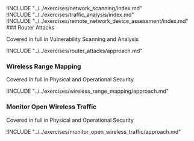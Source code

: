 
<div class="boxtext">
!INCLUDE "../../exercises/network_scanning/index.md"
</div>

<div class="boxtext">
!INCLUDE "../../exercises/traffic_analysis/index.md"
</div>

<div class="boxtext">
!INCLUDE "../../exercises/remote_network_device_assessment/index.md"
</div>

<div class="boxtext">
### Router Attacks

Covered in full in  Vulnerability Scanning and Analysis

!INCLUDE "../../exercises/router_attacks/approach.md"
</div>

<div class="boxtext">

### Wireless Range Mapping

Covered in full in Physical and Operational Security

!INCLUDE "../../exercises/wireless_range_mapping/approach.md"
</div>

<div class="boxtext">

### Monitor Open Wireless Traffic

Covered in full in Physical and Operational Security

!INCLUDE "../../exercises/monitor_open_wireless_traffic/approach.md"
</div>
